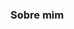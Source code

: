 ### Sobre mim

<!--
**JJabes23/Jjabes23** is a ✨ _special_ ✨ repository because its `README.md` (this file) appears on your GitHub profile.


## 🚀 Objetivo

Trabalhar com tecnologias voltadas para nuvem, desenvolvendo soluções que busquem simplicar desafios complexos dentro do mundo de T.I


### 📋 Ferramentas que já trabalhei

-Excel
-Word
-PowerPoint
-Qliksense
-Kanban
-Jira
-PowerBI
-Data Studio
-Asana

###Habilidades

Inglês avançado
Metodologias ágeis
Senso de urgência





